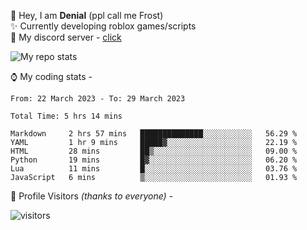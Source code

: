 🤚 Hey, I am **Denial** (ppl call me Frost)  
✨ Currently developing roblox games/scripts  
💎  My discord server - [click](https://dsc.gg/mcdonaldswifi)

<img alt="My repo stats" src="https://github-readme-stats.vercel.app/api?username=FrostX-Official&show_icons=true&theme=radical">

⌚ My coding stats -

<!--START_SECTION:waka-->

```text
From: 22 March 2023 - To: 29 March 2023

Total Time: 5 hrs 14 mins

Markdown     2 hrs 57 mins   ██████████████░░░░░░░░░░░   56.29 %
YAML         1 hr 9 mins     █████▓░░░░░░░░░░░░░░░░░░░   22.19 %
HTML         28 mins         ██▒░░░░░░░░░░░░░░░░░░░░░░   09.00 %
Python       19 mins         █▓░░░░░░░░░░░░░░░░░░░░░░░   06.20 %
Lua          11 mins         █░░░░░░░░░░░░░░░░░░░░░░░░   03.76 %
JavaScript   6 mins          ▒░░░░░░░░░░░░░░░░░░░░░░░░   01.93 %
```

<!--END_SECTION:waka-->

🧥 Profile Visitors *(thanks to everyone)* -  
  
![visitors](https://visitor-badge.glitch.me/badge?page_id=FrostX-Official.FrostX-Official)
